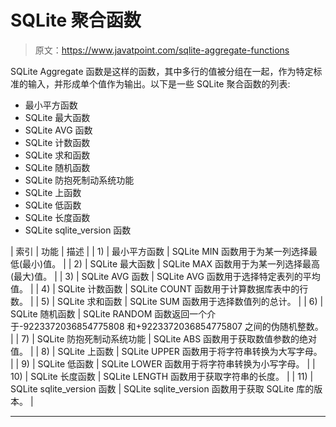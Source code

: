 # SQLite 聚合函数

> 原文：<https://www.javatpoint.com/sqlite-aggregate-functions>

SQLite Aggregate 函数是这样的函数，其中多行的值被分组在一起，作为特定标准的输入，并形成单个值作为输出。以下是一些 SQLite 聚合函数的列表:

*   最小平方函数
*   SQLite 最大函数
*   SQLite AVG 函数
*   SQLite 计数函数
*   SQLite 求和函数
*   SQLite 随机函数
*   SQLite 防抱死制动系统功能
*   SQLite 上函数
*   SQLite 低函数
*   SQLite 长度函数
*   SQLite sqlite_version 函数

| 索引 | 功能 | 描述 |
| 1) | 最小平方函数 | SQLite MIN 函数用于为某一列选择最低(最小)值。 |
| 2) | SQLite 最大函数 | SQLite MAX 函数用于为某一列选择最高(最大)值。 |
| 3) | SQLite AVG 函数 | SQLite AVG 函数用于选择特定表列的平均值。 |
| 4) | SQLite 计数函数 | SQLite COUNT 函数用于计算数据库表中的行数。 |
| 5) | SQLite 求和函数 | SQLite SUM 函数用于选择数值列的总计。 |
| 6) | SQLite 随机函数 | SQLite RANDOM 函数返回一个介于-9223372036854775808 和+9223372036854775807 之间的伪随机整数。 |
| 7) | SQLite 防抱死制动系统功能 | SQLite ABS 函数用于获取数值参数的绝对值。 |
| 8) | SQLite 上函数 | SQLite UPPER 函数用于将字符串转换为大写字母。 |
| 9) | SQLite 低函数 | SQLite LOWER 函数用于将字符串转换为小写字母。 |
| 10) | SQLite 长度函数 | SQLite LENGTH 函数用于获取字符串的长度。 |
| 11) | SQLite sqlite_version 函数 | SQLite sqlite_version 函数用于获取 SQLite 库的版本。 |

* * *